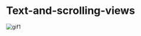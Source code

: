 # Text-and-scrolling-views
![gif1](https://user-images.githubusercontent.com/50353804/161799750-0a52f83b-e9df-461d-a531-5ddb497d8caf.gif)
